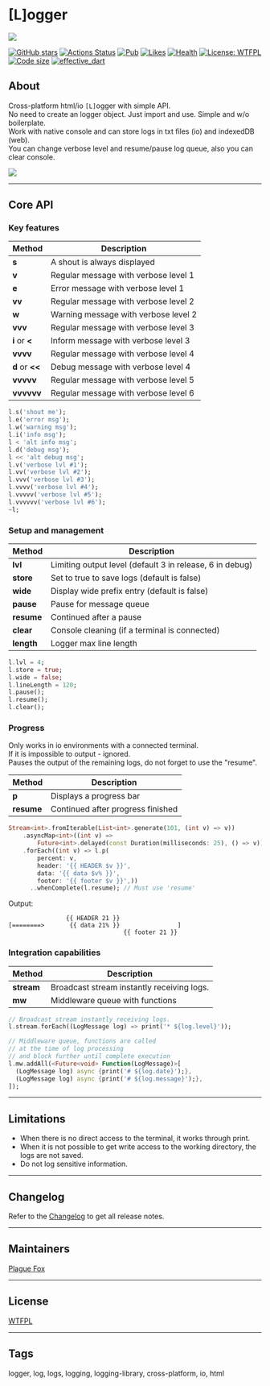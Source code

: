 # [L]ogger  
  
![](https://github.com/PlugFox/l/raw/master/.img/l.png)  
  
[![GitHub stars](https://img.shields.io/github/stars/PlugFox/l?style=social)](https://github.com/PlugFox/l/)
[![Actions Status](https://github.com/PlugFox/l/workflows/Logger/badge.svg)](https://github.com/PlugFox/l/actions)
[![Pub](https://img.shields.io/pub/v/l.svg)](https://pub.dev/packages/l)
[![Likes](https://img.shields.io/badge/dynamic/json?color=blue&label=likes&query=likes&url=http://www.pubscore.gq/likes?package=l&style=flat-square&cacheSeconds=90000)](https://pub.dev/packages/l)
[![Health](https://img.shields.io/badge/dynamic/json?color=blue&label=health&query=pub_points&url=http://www.pubscore.gq/pub-points?package=l&style=flat-square&cacheSeconds=90000)](https://pub.dev/packages/l/score)
[![License: WTFPL](https://img.shields.io/badge/License-WTFPL-brightgreen.svg)](https://en.wikipedia.org/wiki/WTFPL)
[![Code size](https://img.shields.io/github/languages/code-size/plugfox/l?logo=github&logoColor=white)](https://github.com/plugfox/l)
[![effective_dart](https://img.shields.io/badge/style-effective_dart-40c4ff.svg)](https://github.com/tenhobi/effective_dart)
  
  
## About  
Cross-platform html/io `[L]`ogger with simple API.  
No need to create an logger object. Just import and use. Simple and w/o boilerplate.  
Work with native console and can store logs in txt files (io) and indexedDB (web).  
You can change verbose level and resume/pause log queue, also you can clear console.  
  
  
![](https://github.com/PlugFox/l/raw/master/.img/l.gif)  
  
---
  
## Core API  
  
### Key features  
  
| Method          | Description                          |
|-----------------|--------------------------------------|
| **s**           | A shout is always displayed          |
| **v**           | Regular message with verbose level 1 |
| **e**           | Error message with verbose level 1   |
| **vv**          | Regular message with verbose level 2 |
| **w**           | Warning message with verbose level 2 |
| **vvv**         | Regular message with verbose level 3 |
| **i** or **<**  | Inform message with verbose level 3  |
| **vvvv**        | Regular message with verbose level 4 |
| **d** or **<<** | Debug message with verbose level 4   |
| **vvvvv**       | Regular message with verbose level 5 |
| **vvvvvv**      | Regular message with verbose level 6 |
  
```dart
l.s('shout me');
l.e('error msg');
l.w('warning msg');
l.i('info msg');
l < 'alt info msg';
l.d('debug msg');
l << 'alt debug msg';
l.v('verbose lvl #1');
l.vv('verbose lvl #2');
l.vvv('verbose lvl #3');
l.vvvv('verbose lvl #4');
l.vvvvv('verbose lvl #5');
l.vvvvvv('verbose lvl #6');
~l;
```  
  
  
### Setup and management  
  
| Method         | Description                                              |
|----------------|----------------------------------------------------------|
| **lvl**        | Limiting output level (default 3 in release, 6 in debug) |
| **store**      | Set to true to save logs (default is false)              |
| **wide**       | Display wide prefix entry (default is false)             |
| **pause**      | Pause for message queue                                  |
| **resume**     | Continued after a pause                                  |
| **clear**      | Console cleaning (if a terminal is connected)            |
| **length**     | Logger max line length                                   |
  
```dart
l.lvl = 4;
l.store = true;
l.wide = false;
l.lineLength = 120;
l.pause();
l.resume();
l.clear();
```  
  
  
### Progress  
  
Only works in io environments with a connected terminal.  
If it is impossible to output - ignored.  
Pauses the output of the remaining logs, do not forget to use the "resume".  
  
| Method     | Description                       |
|------------|-----------------------------------|
| **p**      | Displays a progress bar           |
| **resume** | Continued after progress finished |
  
```dart
Stream<int>.fromIterable(List<int>.generate(101, (int v) => v))
    .asyncMap<int>((int v) =>
        Future<int>.delayed(const Duration(milliseconds: 25), () => v))
    .forEach((int v) => l.p(
        percent: v,
        header: '{{ HEADER $v }}',
        data: '{{ data $v% }}',
        footer: '{{ footer $v }}',))
      ..whenComplete(l.resume); // Must use 'resume'
```  

Output:
```
                {{ HEADER 21 }}
[========>       {{ data 21% }}                ]
                                {{ footer 21 }}
```
  
  
### Integration capabilities  
  
| Method        | Description                                |
|---------------|--------------------------------------------|
| **stream**    | Broadcast stream instantly receiving logs. |
| **mw**        | Middleware queue with functions            |
  
```dart
// Broadcast stream instantly receiving logs.
l.stream.forEach((LogMessage log) => print('* ${log.level}'));

// Middleware queue, functions are called 
// at the time of log processing
// and block further until complete execution
l.mw.addAll(<Future<void> Function(LogMessage)>[
  (LogMessage log) async {print('# ${log.date}');},
  (LogMessage log) async {print('# ${log.message}');},
]);
```  
  
  
---
  
## Limitations  
  
* When there is no direct access to the terminal, it works through print.  
* When it is not possible to get write access to the working directory, the logs are not saved.  
* Do not log sensitive information.  
  
  
---  
  
## Changelog  
  
Refer to the [Changelog](https://github.com/plugfox/platform_info/blob/master/CHANGELOG.md) to get all release notes.  
  
  
---
  
## Maintainers  
  
[Plague Fox](https://plugfox.dev)  
  
  
---
  
## License  
  
[WTFPL](https://github.com/plugfox/platform_info/blob/master/LICENSE)  
  
  
---
  
## Tags  
  
logger, log, logs, logging, logging-library, cross-platform, io, html  
  
  